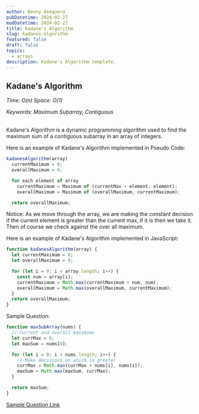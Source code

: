 ```yaml
---
author: Benny Oseguera
pubDatetime: 2024-02-27
modDatetime: 2024-02-27
title: Kadane's Algorithm
slug: kadanes-algorithm
featured: false
draft: false
topics:
  - arrays
description: Kadane's Algorithm template.
---
```


## Kadane's Algorithm

_Time: O(n) Space: O(1)_

_Keywords: Maximum Subarray, Contiguous_
<br><br>

Kadane's Algorithm is a dynamic programming algorithm used to find the maximum sum of a contiguous subarray in an array of integers.

Here is an example of Kadane's Algorithm implemented in Pseudo Code:

```javascript
kadanesAlgorithm(array)
  currentMaximum = 0;
  overallMaximum = 0;

  for each element of array
    currentMaximum = Maximum of (currentMax + element, element);
    overallMaximum = Maximum of (overallMaximum, currentMaximum);

  return overallMaximum;
```

Notice:
As we move through the array, we are making the constant decision if the current element is greater than the current max,
if it is then we take it. Then of course we check against the over all maximum.

Here is an example of Kadane's Algorithm implemented in JavaScript:

```javascript
function kadanesAlgorithm(array) {
  let currentMaximum = 0;
  let overallMaximum = 0;

  for (let i = 0; i < array.length; i++) {
    const num = array[i];
    currentMaximum = Math.max(currentMaximum + num, num);
    overallMaximum = Math.max(overallMaximum, currentMaximum);
  }
  return overallMaximum;
}
```

Sample Question:

```javascript
function maxSubArray(nums) {
  // Current and overall maximums
  let currMax = 0;
  let maxSum = nums[0];

  for (let i = 0; i < nums.length; i++) {
    // Make decisions on which is greater
    currMax = Math.max(currMax + nums[i], nums[i]);
    maxSum = Math.max(maxSum, currMax);
  }

  return maxSum;
}
```

<a href="https://leetcode.com/problems/maximum-subarray" target="_blank">Sample Question Link</a>
